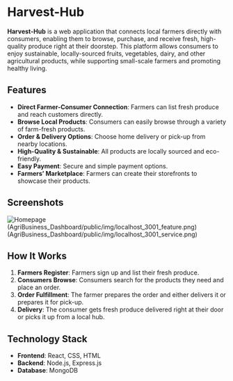 # Harvest-Hub

**Harvest-Hub** is a web application that connects local farmers directly with consumers, enabling them to browse, purchase, and receive fresh, high-quality produce right at their doorstep. This platform allows consumers to enjoy sustainable, locally-sourced fruits, vegetables, dairy, and other agricultural products, while supporting small-scale farmers and promoting healthy living.

## Features

- **Direct Farmer-Consumer Connection**: Farmers can list fresh produce and reach customers directly.
- **Browse Local Products**: Consumers can easily browse through a variety of farm-fresh products.
- **Order & Delivery Options**: Choose home delivery or pick-up from nearby locations.
- **High-Quality & Sustainable**: All products are locally sourced and eco-friendly.
- **Easy Payment**: Secure and simple payment options.
- **Farmers’ Marketplace**: Farmers can create their storefronts to showcase their products.

## Screenshots

![Homepage](AgriBusiness_Dashboard/public/img/localhost_3001_.png)
(AgriBusiness_Dashboard/public/img/localhost_3001_feature.png)
(AgriBusiness_Dashboard/public/img/localhost_3001_service.png)



## How It Works

1. **Farmers Register**: Farmers sign up and list their fresh produce.
2. **Consumers Browse**: Consumers search for the products they need and place an order.
3. **Order Fulfillment**: The farmer prepares the order and either delivers it or prepares it for pick-up.
4. **Delivery**: The consumer gets fresh produce delivered right at their door or picks it up from a local hub.

## Technology Stack

- **Frontend**: React, CSS, HTML
- **Backend**: Node.js, Express.js
- **Database**: MongoDB

